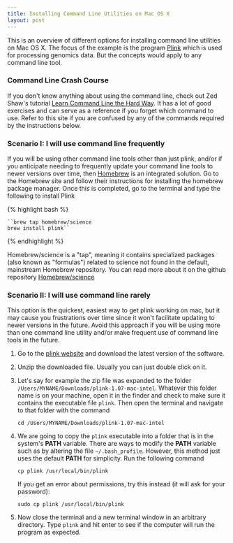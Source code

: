```yaml
---
title: Installing Command Line Utilities on Mac OS X
layout: post
---
```


This is an overview of different options for installing command line utilities on Mac OS X. The focus of the example is the program [Plink](http://pngu.mgh.harvard.edu/~purcell/plink/download.shtml) which is used for processing genomics data. But the concepts would apply to any command line tool.

### Command Line Crash Course
If you don't know anything about using the command line, check out Zed Shaw's tutorial [Learn Command Line the Hard Way](http://cli.learncodethehardway.org/book/). It has a lot of good exercises and can serve as a reference if you forget which command to use. Refer to this site if you are confused by any of the commands required by the instructions below.

### Scenario I: I will use command line frequently
If you will be using other command line tools other than just plink, and/or if you anticipate needing to frequently update your command line tools to newer versions over time, then [Homebrew](http://brew.sh/) is an integrated solution. Go to the Homebrew site and follow their instructions for installing the homebrew package manager. Once this is completed, go to the terminal and type the following to install Plink

{% highlight bash %}

    ``brew tap homebrew/science
    brew install plink``

{% endhighlight %}

Homebrew/science is a "tap", meaning it contains specialized packages (also known as "formulas") related to science not found in the default, mainstream Homebrew repository. You can read more about it on the github repository [Homebrew/science](https://github.com/Homebrew/homebrew-science/blob/master/README.md)

### Scenario II: I will use command line rarely
This option is the quickest, easiest way to get plink working on mac, but it may cause you frustrations over time since it won't facilitate updating to newer versions in the future. Avoid this approach if you will be using more than one command line utility and/or make frequent use of command line tools in the future.

1. Go to the [plink website](http://pngu.mgh.harvard.edu/~purcell/plink/download.shtml) and download the latest version of the software.
2. Unzip the downloaded file. Usually you can just double click on it. 
3. Let's say for example the zip file was expanded to the folder `/Users/MYNAME/Downloads/plink-1.07-mac-intel`. Whatever this folder name is on your machine, open it in the finder and check to make sure it contains the executable file `plink`. Then open the terminal and navigate to that folder with the command
    
    ``cd /Users/MYNAME/Downloads/plink-1.07-mac-intel``

4. We are going to copy the `plink` executable into a folder that is in the system's **PATH** variable. There are ways to modify the **PATH** variable such as by altering the file `~/.bash_profile`. However, this method just uses the default **PATH** for simplicity. Run the following command
    
    ``cp plink /usr/local/bin/plink``

    If you get an error about permissions, try this instead (it will ask for your password):

    ``sudo cp plink /usr/local/bin/plink``


5. Now close the terminal and a new terminal window in an arbitrary directory. Type `plink` and hit enter to see if the computer will run the program as expected.





























